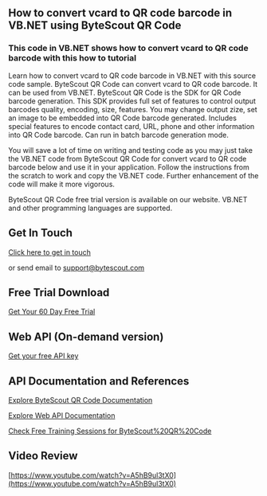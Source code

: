 ## How to convert vcard to QR code barcode in VB.NET using ByteScout QR Code

### This code in VB.NET shows how to convert vcard to QR code barcode with this how to tutorial

Learn how to convert vcard to QR code barcode in VB.NET with this source code sample. ByteScout QR Code can convert vcard to QR code barcode. It can be used from VB.NET. ByteScout QR Code is the SDK for QR Code barcode generation. This SDK provides full set of features to control output barcodes quality, encoding, size, features. You may change output zize, set an image to be embedded into QR Code barcode generated. Includes special features to encode contact card, URL, phone and other information into QR Code barcode. Can run in batch barcode generation mode.

You will save a lot of time on writing and testing code as you may just take the VB.NET code from ByteScout QR Code for convert vcard to QR code barcode below and use it in your application. Follow the instructions from the scratch to work and copy the VB.NET code. Further enhancement of the code will make it more vigorous.

ByteScout QR Code free trial version is available on our website. VB.NET and other programming languages are supported.

## Get In Touch

[Click here to get in touch](https://bytescout.zendesk.com/hc/en-us/requests/new?subject=ByteScout%20QR%20Code%20Question)

or send email to [support@bytescout.com](mailto:support@bytescout.com?subject=ByteScout%20QR%20Code%20Question) 

## Free Trial Download

[Get Your 60 Day Free Trial](https://bytescout.com/download/web-installer?utm_source=github-readme)

## Web API (On-demand version)

[Get your free API key](https://pdf.co/documentation/api?utm_source=github-readme)

## API Documentation and References

[Explore ByteScout QR Code Documentation](https://bytescout.com/documentation/index.html?utm_source=github-readme)

[Explore Web API Documentation](https://pdf.co/documentation/api?utm_source=github-readme)

[Check Free Training Sessions for ByteScout%20QR%20Code](https://academy.bytescout.com/)

## Video Review

[https://www.youtube.com/watch?v=A5hB9ul3tX0](https://www.youtube.com/watch?v=A5hB9ul3tX0)